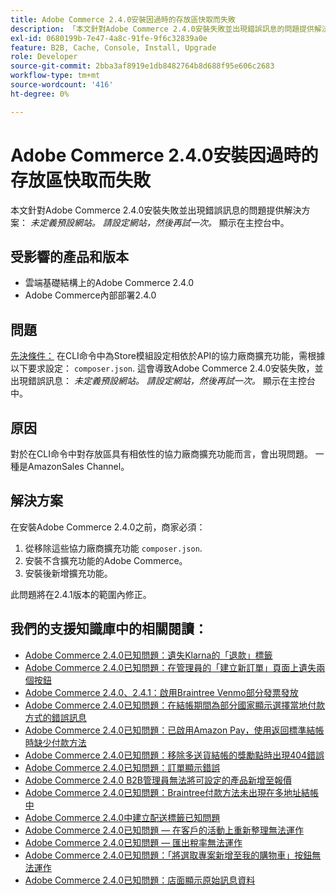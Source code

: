 ```yaml
---
title: Adobe Commerce 2.4.0安裝因過時的存放區快取而失敗
description: 「本文針對Adobe Commerce 2.4.0安裝失敗並出現錯誤訊息的問題提供解決方案： *未定義預設網站。 請設定網站，然後再試一次。*顯示在主控台中。」
exl-id: 0680199b-7e47-4a8c-91fe-9f6c32839a0e
feature: B2B, Cache, Console, Install, Upgrade
role: Developer
source-git-commit: 2bba3af8919e1db8482764b8d688f95e606c2683
workflow-type: tm+mt
source-wordcount: '416'
ht-degree: 0%

---
```


# Adobe Commerce 2.4.0安裝因過時的存放區快取而失敗

本文針對Adobe Commerce 2.4.0安裝失敗並出現錯誤訊息的問題提供解決方案： *未定義預設網站。 請設定網站，然後再試一次。* 顯示在主控台中。

## 受影響的產品和版本

* 雲端基礎結構上的Adobe Commerce 2.4.0
* Adobe Commerce內部部署2.4.0

## 問題

<u>先決條件：</u>
在CLI命令中為Store模組設定相依於API的協力廠商擴充功能，需根據以下要求設定： `composer.json`. 這會導致Adobe Commerce 2.4.0安裝失敗，並出現錯誤訊息： *未定義預設網站。 請設定網站，然後再試一次。* 顯示在主控台中。

## 原因

對於在CLI命令中對存放區具有相依性的協力廠商擴充功能而言，會出現問題。 一種是AmazonSales Channel。

## 解決方案

在安裝Adobe Commerce 2.4.0之前，商家必須：

1. 從移除這些協力廠商擴充功能 `composer.json`.
1. 安裝不含擴充功能的Adobe Commerce。
1. 安裝後新增擴充功能。

此問題將在2.4.1版本的範圍內修正。

## 我們的支援知識庫中的相關閱讀：

* [Adobe Commerce 2.4.0已知問題：遺失Klarna的「退款」標籤](/help/troubleshooting/payments/magento-2-4-0-known-issue-missing-refund-label-in-klarna.md)
* [Adobe Commerce 2.4.0已知問題：在管理員的「建立新訂單」頁面上遺失兩個按鈕](/help/troubleshooting/miscellaneous/magento-2-4-0-known-issue-create-new-order-buttons-missing.md)
* [Adobe Commerce 2.4.0、2.4.1：啟用Braintree Venmo部分發票發放](/help/troubleshooting/payments/magento-2-4-0-2-4-1-enable-braintree-venmo-partial-invoice-issue.md)
* [Adobe Commerce 2.4.0已知問題：在結帳期間為部分國家顯示選擇當地付款方式的錯誤訊息](/help/troubleshooting/payments/magento-2-4-0-checkout-error-selecting-local-payments.md)
* [Adobe Commerce 2.4.0已知問題：已啟用Amazon Pay，使用返回標準結帳時缺少付款方法](/help/troubleshooting/payments/magento-2-4-0-known-issue-amazon-pay-no-payment-methods.md)
* [Adobe Commerce 2.4.0已知問題：移除多送貨結帳的獎勵點時出現404錯誤](/help/troubleshooting/storefront/magento-2-4-0-404-error-removing-rewards-points-on-multi-shipping-checkout.md)
* [Adobe Commerce 2.4.0已知問題：訂單顯示錯誤](/help/troubleshooting/storefront/magento-2-4-0-known-issue-orders-display-error.md)
* [Adobe Commerce 2.4.0 B2B管理員無法將可設定的產品新增至報價](/help/troubleshooting/miscellaneous/magento-2-4-0-b2b-admin-can-t-add-configurable-product-to-quote.md)
* [Adobe Commerce 2.4.0已知問題：Braintree付款方法未出現在多地址結帳中](/help/troubleshooting/payments/magento-2-4-0-braintree-not-in-multiple-addresses-checkout.md)
* [Adobe Commerce 2.4.0中建立配送標籤已知問題](/help/troubleshooting/known-issues-patches-attached/shipping-labels-creation-known-issue-in-magento-2-4-0.md)
* [Adobe Commerce 2.4.0已知問題 — 在客戶的活動上重新整理無法運作](/help/troubleshooting/miscellaneous/magento-2-4-0-refresh-on-customer-activities-does-not-work.md)
* [Adobe Commerce 2.4.0已知問題 — 匯出稅率無法運作](/help/troubleshooting/miscellaneous/magento-2-4-0-known-issue-export-tax-rates-does-not-work.md)
* [Adobe Commerce 2.4.0已知問題：「將選取專案新增至我的購物車」按鈕無法運作](/help/troubleshooting/miscellaneous/magento-2-4-0-add-selections-to-my-cart-does-not-work.md)
* [Adobe Commerce 2.4.0已知問題：店面顯示原始訊息資料](/help/troubleshooting/storefront/magento-2-4-0-issue-storefront-raw-message-data-display.md)
